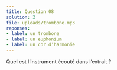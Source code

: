 ```yaml
---
title: Question 08
solution: 2
file: uploads/trombone.mp3
reponses:
- label: un trombone
- label: un euphonium
- label: un cor d’harmonie
---
```


Quel est l’instrument écouté dans l’extrait ?

